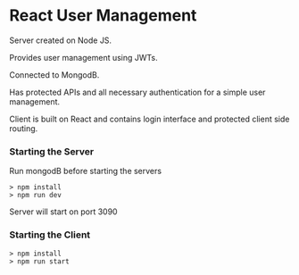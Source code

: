 # React User Management

Server created on Node JS.

Provides user management using JWTs.

Connected to MongodB.

Has protected APIs and all necessary authentication for a simple user management.

Client is built on React and contains login interface and protected client side routing.

### Starting the Server

Run mongodB before starting the servers

```
> npm install
> npm run dev
```

Server will start on port 3090


### Starting the Client

```
> npm install
> npm run start
```